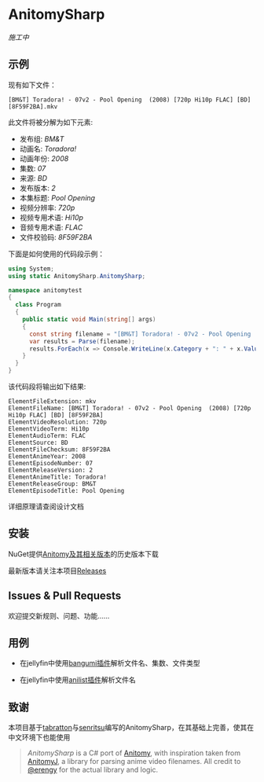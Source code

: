 # AnitomySharp

*施工中*



## 示例

现有如下文件：

    [BM&T] Toradora! - 07v2 - Pool Opening  (2008) [720p Hi10p FLAC] [BD] [8F59F2BA].mkv

此文件将被分解为如下元素:

- 发布组: *BM&T*
- 动画名: *Toradora!*
- 动画年份: *2008*
- 集数: *07*
- 来源: *BD*
- 发布版本: *2*
- 本集标题: *Pool Opening*
- 视频分辨率: *720p*
- 视频专用术语: *Hi10p*
- 音频专用术语: *FLAC*
- 文件校验码: *8F59F2BA*

下面是如何使用的代码段示例：

```csharp
using System;
using static AnitomySharp.AnitomySharp;

namespace anitomytest
{
  class Program
  {
    public static void Main(string[] args)
    {
      const string filename = "[BM&T] Toradora! - 07v2 - Pool Opening  (2008) [720p Hi10p FLAC] [BD] [8F59F2BA].mkv";
      var results = Parse(filename);
      results.ForEach(x => Console.WriteLine(x.Category + ": " + x.Value));
    }
  }
}
```

该代码段将输出如下结果:

```
ElementFileExtension: mkv
ElementFileName: [BM&T] Toradora! - 07v2 - Pool Opening  (2008) [720p Hi10p FLAC] [BD] [8F59F2BA]
ElementVideoResolution: 720p
ElementVideoTerm: Hi10p
ElementAudioTerm: FLAC
ElementSource: BD
ElementFileChecksum: 8F59F2BA
ElementAnimeYear: 2008
ElementEpisodeNumber: 07
ElementReleaseVersion: 2
ElementAnimeTitle: Toradora!
ElementReleaseGroup: BM&T
ElementEpisodeTitle: Pool Opening
```

详细原理请查阅设计文档

## 安装

NuGet提供[Anitomy及其相关版本](https://www.nuget.org/packages?q=Anitomy)的历史版本下载

最新版本请关注本项目[Releases](https://github.com/chu-shen/AnitomySharp/releases)

## Issues & Pull Requests

欢迎提交新规则、问题、功能……

## 用例

- 在jellyfin中使用[bangumi插件](https://github.com/kookxiang/jellyfin-plugin-bangumi)解析文件名、集数、文件类型

- 在jellyfin中使用[anilist插件](https://github.com/chu-shen/jellyfin-plugin-anilist-with-filter)解析文件名

## 致谢

本项目基于[tabratton](https://github.com/tabratton/AnitomySharp)与[senritsu](https://github.com/senritsu/AnitomySharp)编写的AnitomySharp，在其基础上完善，使其在中文环境下也能使用

>*AnitomySharp* is a C# port of [Anitomy](https://github.com/erengy/anitomy), with inspiration taken from [AnitomyJ](https://github.com/Vorror/anitomyJ), a library for parsing anime video filenames. All credit to [@erengy](https://github.com/erengy) for the actual library and logic.